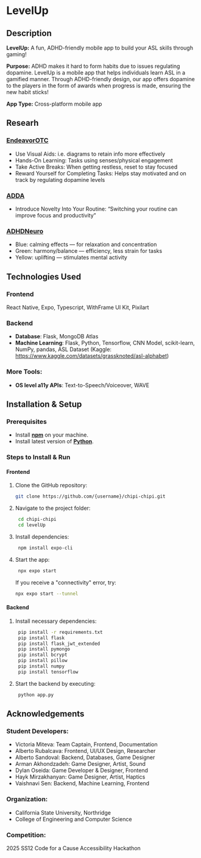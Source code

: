 # LevelUp

## Description  
**LevelUp:** A fun, ADHD-friendly mobile app to build your ASL skills through gaming!

**Purpose:** ADHD makes it hard to form habits due to issues regulating dopamine. LevelUp is a mobile app that helps individuals learn ASL in a gamified manner. Through ADHD-friendly design, our app offers dopamine to the players in the form of awards when progress is made, ensuring the new habit sticks!

**App Type:** Cross-platform mobile app 

## Researh  

### [EndeavorOTC](https://www.endeavorotc.com/blog/adult-learning-techniques-when-you-have-adhd/)
- Use Visual Aids: i.e. diagrams to retain info more effectively
- Hands-On Learning: Tasks using senses/physical engagement
- Take Active Breaks: When getting restless, reset to stay focused
- Reward Yourself for Completing Tasks: Helps stay motivated 
and on track by regulating dopamine levels

### [ADDA](https://add.org/understimulated-adhd/)
- Introduce Novelty Into Your Routine: “Switching your routine can improve focus and productivity”

### [ADHDNeuro](https://adhdneuro.com/blog/what-is-the-adhd-color)
- Blue: calming effects — for relaxation and concentration
- Green: harmony/balance — efficiency, less strain for tasks 
- Yellow: uplifting — stimulates mental activity 


## Technologies Used  

### Frontend  
React Native, Expo, Typescript, WithFrame UI Kit, Pixilart 

### Backend  
- **Database**: Flask, MongoDB Atlas
- **Machine Learning**: Flask, Python, Tensorflow, CNN Model, scikit-learn, NumPy, pandas, ASL Dataset (Kaggle: https://www.kaggle.com/datasets/grassknoted/asl-alphabet)  

### More Tools:
- **OS level a11y APIs**: Text-to-Speech/Voiceover, WAVE

## Installation & Setup  

### Prerequisites  
- Install [**npm**](https://nodejs.org/en/download) on your machine. 
- Install latest version of [**Python**](https://www.python.org/downloads/).

### Steps to Install & Run  

#### Frontend
1. Clone the GitHub repository:  
   ```sh
   git clone https://github.com/{username}/chipi-chipi.git
    ```

2. Navigate to the project folder:  
   ```sh
    cd chipi-chipi
    cd levelUp
    ```

3. Install dependencies:  
   ```sh
    npm install expo-cli
    ```

4. Start the app:
   ```sh
    npx expo start
    ```
    If you receive a "connectivity" error, try:
    ```sh
    npx expo start --tunnel
    ```

#### Backend

1. Install necessary dependencies:
   ```sh
    pip install -r requirements.txt
    pip install flask
    pip install flask_jwt_extended
    pip install pymongo
    pip install bcrypt
    pip install pillow
    pip install numpy
    pip install tensorflow
    ```

1. Start the backend by executing:
   ```sh
    python app.py
    ```

## Acknowledgements

### Student Developers:
- Victoria Miteva: Team Captain, Frontend, Documentation
- Alberto Rubalcava: Frontend, UI/UX Design, Researcher
- Alberto Sandoval: Backend, Databases, Game Designer
- Arman Akhondzadeh: Game Designer, Artist, Sound
- Dylan Oseida: Game Developer & Designer, Frontend
- Hayk Mirzakhanyan: Game Designer, Artist, Haptics
- Vaishnavi Sen: Backend, Machine Learning, Frontend

### Organization:
- California State University, Northridge
- College of Engineering and Computer Science

### Competition:
2025 SS12 Code for a Cause Accessibility Hackathon

